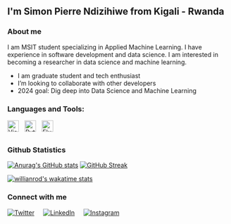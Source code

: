 ## I'm Simon Pierre Ndizihiwe from Kigali - Rwanda
### About me
I am MSIT student specializing in Applied Machine Learning. I have experience in 
software development and data science. I am interested in becoming a researcher in 
data science and machine learning.

- I am graduate student and tech enthusiast
- I’m looking to collaborate with other developers
- 2024 goal: Dig deep into Data Science and Machine Learning

### Languages and Tools:

<img align="left" alt="Visual Studio Code" width="26px" src="https://cdn.jsdelivr.net/gh/devicons/devicon/icons/vscode/vscode-original.svg" style="padding-right:10px;" />
<img align="left" alt="Python" width="26px" src="https://cdn.jsdelivr.net/gh/devicons/devicon/icons/python/python-original.svg" style="padding-right:10px;" />
<img align="left" alt="Flutter" width="26px" src="https://cdn.jsdelivr.net/gh/devicons/devicon/icons/flutter/flutter-original.svg" style="padding-right:10px;" />

<br /> <br />


### Github Statistics
[![Anurag's GitHub stats](https://github-readme-stats.vercel.app/api?username=ndizihiwesimon&count_private=true&show_icons=true&theme=github_dark&hide_border=True)](https://github.com/anuraghazra/github-readme-stats) 
[![GitHub Streak](https://github-readme-streak-stats.herokuapp.com/?user=ndizihiwesimon&theme=github-dark-blue&hide_border=True&fire=ff5a00)](https://git.io/streak-stats)

[![willianrod's wakatime stats](https://github-readme-stats.vercel.app/api/wakatime?username=ndizihiwesimon&theme=github_dark&hide_border=True)](https://github.com/anuraghazra/github-readme-stats)

### Connect with me

[![Twitter](https://img.shields.io/badge/twitter-%2300acee.svg?&style=for-the-badge&logo=twitter&logoColor=white)](https://twitter.com/Nomiiiso)
&nbsp; &nbsp;
[![LinkedIn](https://img.shields.io/badge/linkedin-%231E77B5.svg?&style=for-the-badge&logo=linkedin&logoColor=white)](https://www.linkedin.com/in/ndizihiwesimon/)
&nbsp; &nbsp;
[![Instagram](https://img.shields.io/badge/instagram-%23000000.svg?&style=for-the-badge&logo=instagram&logoColor=white)](https://instagram.com/nomiiiso)



 
<!---
ndizihiwesimon/ndizihiwesimon is a ✨ special ✨ repository because its `README.md` (this file) appears on your GitHub profile.
You can click the Preview link to take a look at your changes.
--->
